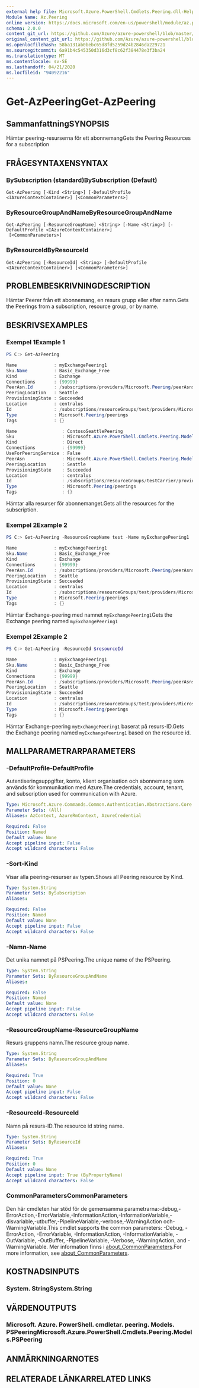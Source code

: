 ```yaml
---
external help file: Microsoft.Azure.PowerShell.Cmdlets.Peering.dll-Help.xml
Module Name: Az.Peering
online version: https://docs.microsoft.com/en-us/powershell/module/az.peering/get-azpeering
schema: 2.0.0
content_git_url: https://github.com/Azure/azure-powershell/blob/master/src/Peering/Peering/help/Get-AzPeering.md
original_content_git_url: https://github.com/Azure/azure-powershell/blob/master/src/Peering/Peering/help/Get-AzPeering.md
ms.openlocfilehash: 58ba131ab0bebc65d8fd5259d24b2846da229721
ms.sourcegitcommit: 6a91b4c545350d316d3cf8c62f384478e3f3ba24
ms.translationtype: MT
ms.contentlocale: sv-SE
ms.lasthandoff: 04/21/2020
ms.locfileid: "94092216"
---
```

# <span data-ttu-id="49fad-101">Get-AzPeering</span><span class="sxs-lookup"><span data-stu-id="49fad-101">Get-AzPeering</span></span>

## <span data-ttu-id="49fad-102">Sammanfattning</span><span class="sxs-lookup"><span data-stu-id="49fad-102">SYNOPSIS</span></span>
<span data-ttu-id="49fad-103">Hämtar peering-resurserna för ett abonnemang</span><span class="sxs-lookup"><span data-stu-id="49fad-103">Gets the Peering Resources for a subscription</span></span>

## <span data-ttu-id="49fad-104">FRÅGESYNTAXEN</span><span class="sxs-lookup"><span data-stu-id="49fad-104">SYNTAX</span></span>

### <span data-ttu-id="49fad-105">BySubscription (standard)</span><span class="sxs-lookup"><span data-stu-id="49fad-105">BySubscription (Default)</span></span>
```
Get-AzPeering [-Kind <String>] [-DefaultProfile <IAzureContextContainer>] [<CommonParameters>]
```

### <span data-ttu-id="49fad-106">ByResourceGroupAndName</span><span class="sxs-lookup"><span data-stu-id="49fad-106">ByResourceGroupAndName</span></span>
```
Get-AzPeering [-ResourceGroupName] <String> [-Name <String>] [-DefaultProfile <IAzureContextContainer>]
 [<CommonParameters>]
```

### <span data-ttu-id="49fad-107">ByResourceId</span><span class="sxs-lookup"><span data-stu-id="49fad-107">ByResourceId</span></span>
```
Get-AzPeering [-ResourceId] <String> [-DefaultProfile <IAzureContextContainer>] [<CommonParameters>]
```

## <span data-ttu-id="49fad-108">PROBLEMBESKRIVNING</span><span class="sxs-lookup"><span data-stu-id="49fad-108">DESCRIPTION</span></span>
<span data-ttu-id="49fad-109">Hämtar Peerer från ett abonnemang, en resurs grupp eller efter namn.</span><span class="sxs-lookup"><span data-stu-id="49fad-109">Gets the Peerings from a subscription, resource group, or by name.</span></span>

## <span data-ttu-id="49fad-110">BESKRIVS</span><span class="sxs-lookup"><span data-stu-id="49fad-110">EXAMPLES</span></span>

### <span data-ttu-id="49fad-111">Exempel 1</span><span class="sxs-lookup"><span data-stu-id="49fad-111">Example 1</span></span>
```powershell
PS C:> Get-AzPeering

Name              : myExchangePeering1
Sku.Name          : Basic_Exchange_Free
Kind              : Exchange
Connections       : {99999}
PeerAsn.Id        : /subscriptions/providers/Microsoft.Peering/peerAsns/Contoso
PeeringLocation   : Seattle
ProvisioningState : Succeeded
Location          : centralus
Id                : /subscriptions/resourceGroups/test/providers/Microsoft.Peering/peerings/myExchangePeering1
Type              : Microsoft.Peering/peerings
Tags              : {}

Name                 : ContosoSeattlePeering
Sku                  : Microsoft.Azure.PowerShell.Cmdlets.Peering.Models.PSPeeringSku
Kind                 : Direct
Connections          : {99999}
UseForPeeringService : False
PeerAsn              : Microsoft.Azure.PowerShell.Cmdlets.Peering.Models.PSSubResource
PeeringLocation      : Seattle
ProvisioningState    : Succeeded
Location             : centralus
Id                   : /subscriptions/resourceGroups/testCarrier/providers/Microsoft.Peering/peerings/ContosoSeattlePeering
Type                 : Microsoft.Peering/peerings
Tags                 : {}
```

<span data-ttu-id="49fad-112">Hämtar alla resurser för abonnemanget.</span><span class="sxs-lookup"><span data-stu-id="49fad-112">Gets all the resources for the subscription.</span></span>

### <span data-ttu-id="49fad-113">Exempel 2</span><span class="sxs-lookup"><span data-stu-id="49fad-113">Example 2</span></span>
```powershell
PS C:> Get-AzPeering -ResourceGroupName test -Name myExchangePeering1

Name              : myExchangePeering1
Sku.Name          : Basic_Exchange_Free
Kind              : Exchange
Connections       : {99999}
PeerAsn.Id        : /subscriptions/providers/Microsoft.Peering/peerAsns/Contoso
PeeringLocation   : Seattle
ProvisioningState : Succeeded
Location          : centralus
Id                : /subscriptions/resourceGroups/test/providers/Microsoft.Peering/peerings/myExchangePeering1
Type              : Microsoft.Peering/peerings
Tags              : {}
```

<span data-ttu-id="49fad-114">Hämtar Exchange-peering med namnet `myExchangePeering1`</span><span class="sxs-lookup"><span data-stu-id="49fad-114">Gets the Exchange peering named `myExchangePeering1`</span></span>

### <span data-ttu-id="49fad-115">Exempel 2</span><span class="sxs-lookup"><span data-stu-id="49fad-115">Example 2</span></span>
```powershell
PS C:> Get-AzPeering -ResourceId $resourceId

Name              : myExchangePeering1
Sku.Name          : Basic_Exchange_Free
Kind              : Exchange
Connections       : {99999}
PeerAsn.Id        : /subscriptions/providers/Microsoft.Peering/peerAsns/Contoso
PeeringLocation   : Seattle
ProvisioningState : Succeeded
Location          : centralus
Id                : /subscriptions/resourceGroups/test/providers/Microsoft.Peering/peerings/myExchangePeering1
Type              : Microsoft.Peering/peerings
Tags              : {}
```

<span data-ttu-id="49fad-116">Hämtar Exchange-peering `myExchangePeering1` baserat på resurs-ID.</span><span class="sxs-lookup"><span data-stu-id="49fad-116">Gets the Exchange peering named `myExchangePeering1` based on the resource id.</span></span>

## <span data-ttu-id="49fad-117">MALLPARAMETRAR</span><span class="sxs-lookup"><span data-stu-id="49fad-117">PARAMETERS</span></span>

### <span data-ttu-id="49fad-118">-DefaultProfile</span><span class="sxs-lookup"><span data-stu-id="49fad-118">-DefaultProfile</span></span>
<span data-ttu-id="49fad-119">Autentiseringsuppgifter, konto, klient organisation och abonnemang som används för kommunikation med Azure.</span><span class="sxs-lookup"><span data-stu-id="49fad-119">The credentials, account, tenant, and subscription used for communication with Azure.</span></span>

```yaml
Type: Microsoft.Azure.Commands.Common.Authentication.Abstractions.Core.IAzureContextContainer
Parameter Sets: (All)
Aliases: AzContext, AzureRmContext, AzureCredential

Required: False
Position: Named
Default value: None
Accept pipeline input: False
Accept wildcard characters: False
```

### <span data-ttu-id="49fad-120">-Sort</span><span class="sxs-lookup"><span data-stu-id="49fad-120">-Kind</span></span>
<span data-ttu-id="49fad-121">Visar alla peering-resurser av typen.</span><span class="sxs-lookup"><span data-stu-id="49fad-121">Shows all Peering resource by Kind.</span></span>

```yaml
Type: System.String
Parameter Sets: BySubscription
Aliases:

Required: False
Position: Named
Default value: None
Accept pipeline input: False
Accept wildcard characters: False
```

### <span data-ttu-id="49fad-122">-Namn</span><span class="sxs-lookup"><span data-stu-id="49fad-122">-Name</span></span>
<span data-ttu-id="49fad-123">Det unika namnet på PSPeering.</span><span class="sxs-lookup"><span data-stu-id="49fad-123">The unique name of the PSPeering.</span></span>

```yaml
Type: System.String
Parameter Sets: ByResourceGroupAndName
Aliases:

Required: False
Position: Named
Default value: None
Accept pipeline input: False
Accept wildcard characters: False
```

### <span data-ttu-id="49fad-124">-ResourceGroupName</span><span class="sxs-lookup"><span data-stu-id="49fad-124">-ResourceGroupName</span></span>
<span data-ttu-id="49fad-125">Resurs gruppens namn.</span><span class="sxs-lookup"><span data-stu-id="49fad-125">The resource group name.</span></span>

```yaml
Type: System.String
Parameter Sets: ByResourceGroupAndName
Aliases:

Required: True
Position: 0
Default value: None
Accept pipeline input: False
Accept wildcard characters: False
```

### <span data-ttu-id="49fad-126">-ResourceId</span><span class="sxs-lookup"><span data-stu-id="49fad-126">-ResourceId</span></span>
<span data-ttu-id="49fad-127">Namn på resurs-ID.</span><span class="sxs-lookup"><span data-stu-id="49fad-127">The resource id string name.</span></span>

```yaml
Type: System.String
Parameter Sets: ByResourceId
Aliases:

Required: True
Position: 0
Default value: None
Accept pipeline input: True (ByPropertyName)
Accept wildcard characters: False
```

### <span data-ttu-id="49fad-128">CommonParameters</span><span class="sxs-lookup"><span data-stu-id="49fad-128">CommonParameters</span></span>
<span data-ttu-id="49fad-129">Den här cmdleten har stöd för de gemensamma parametrarna:-debug,-ErrorAction,-ErrorVariable,-InformationAction,-InformationVariable,-disvariable,-utbuffer,-PipelineVariable,-verbose,-WarningAction och-WarningVariable.</span><span class="sxs-lookup"><span data-stu-id="49fad-129">This cmdlet supports the common parameters: -Debug, -ErrorAction, -ErrorVariable, -InformationAction, -InformationVariable, -OutVariable, -OutBuffer, -PipelineVariable, -Verbose, -WarningAction, and -WarningVariable.</span></span> <span data-ttu-id="49fad-130">Mer information finns i [about_CommonParameters](http://go.microsoft.com/fwlink/?LinkID=113216).</span><span class="sxs-lookup"><span data-stu-id="49fad-130">For more information, see [about_CommonParameters](http://go.microsoft.com/fwlink/?LinkID=113216).</span></span>

## <span data-ttu-id="49fad-131">KOSTNADS</span><span class="sxs-lookup"><span data-stu-id="49fad-131">INPUTS</span></span>

### <span data-ttu-id="49fad-132">System. String</span><span class="sxs-lookup"><span data-stu-id="49fad-132">System.String</span></span>

## <span data-ttu-id="49fad-133">VÄRDEN</span><span class="sxs-lookup"><span data-stu-id="49fad-133">OUTPUTS</span></span>

### <span data-ttu-id="49fad-134">Microsoft. Azure. PowerShell. cmdletar. peering. Models. PSPeering</span><span class="sxs-lookup"><span data-stu-id="49fad-134">Microsoft.Azure.PowerShell.Cmdlets.Peering.Models.PSPeering</span></span>

## <span data-ttu-id="49fad-135">ANMÄRKNINGAR</span><span class="sxs-lookup"><span data-stu-id="49fad-135">NOTES</span></span>

## <span data-ttu-id="49fad-136">RELATERADE LÄNKAR</span><span class="sxs-lookup"><span data-stu-id="49fad-136">RELATED LINKS</span></span>
